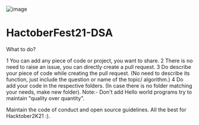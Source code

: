 ![image](https://user-images.githubusercontent.com/74058157/135972865-35620700-689f-44bf-a77f-30adf99479d7.png)

# HactoberFest21-DSA

What to do?

1 You can add any piece of code or project, you want to share.
2 There is no need to raise an issue, you can directly create a pull request.
3 Do describe your piece of code while creating the pull request. (No need to describe its function, just include the question or name of the topic/ algorithm.)
4 Do add your code in the respective folders. (In case there is no folder matching your needs, make new folder).
Note:- Don't add Hello world programs try to maintain "quality over quantity".

Maintain the code of conduct and open source guidelines.
All the best for Hacktober2K21 :).
